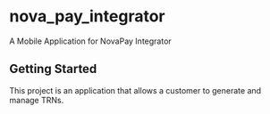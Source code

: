 # nova_pay_integrator

A Mobile Application for NovaPay Integrator

## Getting Started

This project is an application that allows a customer to generate and manage TRNs.


